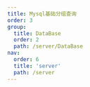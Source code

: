 ```yaml
---
title: Mysql基础分组查询
order: 3
group:
  title: DataBase
  order: 2
  path: /server/DataBase
nav:
  order: 6
  title: 'server'
  path: /server
---
```

